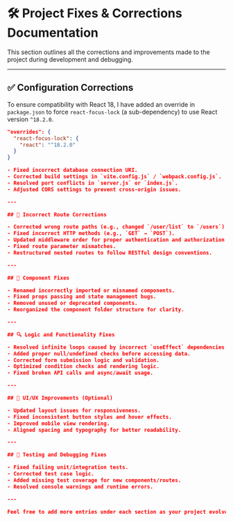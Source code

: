 # 🛠️ Project Fixes & Corrections Documentation

This section outlines all the corrections and improvements made to the project during development and debugging.

---

## ✅ Configuration Corrections

To ensure compatibility with React 18, I have added an override in `package.json` to force `react-focus-lock` (a sub-dependency) to use React version `^18.2.0`.

```json
"overrides": {
  "react-focus-lock": {
    "react": "^18.2.0"
  }
}

- Fixed incorrect database connection URI.
- Corrected build settings in `vite.config.js` / `webpack.config.js`.
- Resolved port conflicts in `server.js` or `index.js`.
- Adjusted CORS settings to prevent cross-origin issues.

---

## 🔁 Incorrect Route Corrections

- Corrected wrong route paths (e.g., changed `/user/list` to `/users`).
- Fixed incorrect HTTP methods (e.g., `GET` → `POST`).
- Updated middleware order for proper authentication and authorization.
- Fixed route parameter mismatches.
- Restructured nested routes to follow RESTful design conventions.

---

## 🧩 Component Fixes

- Renamed incorrectly imported or misnamed components.
- Fixed props passing and state management bugs.
- Removed unused or deprecated components.
- Reorganized the component folder structure for clarity.

---

## 🔍 Logic and Functionality Fixes

- Resolved infinite loops caused by incorrect `useEffect` dependencies.
- Added proper null/undefined checks before accessing data.
- Corrected form submission logic and validation.
- Optimized condition checks and rendering logic.
- Fixed broken API calls and async/await usage.

---

## 🎨 UI/UX Improvements (Optional)

- Updated layout issues for responsiveness.
- Fixed inconsistent button styles and hover effects.
- Improved mobile view rendering.
- Aligned spacing and typography for better readability.

---

## 🧪 Testing and Debugging Fixes

- Fixed failing unit/integration tests.
- Corrected test case logic.
- Added missing test coverage for new components/routes.
- Resolved console warnings and runtime errors.

---

Feel free to add more entries under each section as your project evolves!

